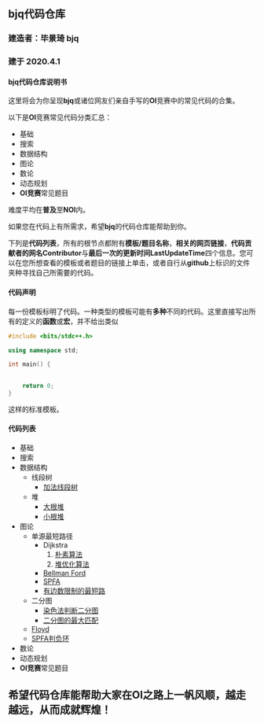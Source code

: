 ## bjq代码仓库
### 建造者：毕景琦 bjq
### 建于 2020.4.1

#### bjq代码仓库说明书

这里将会为你呈现**bjq**或诸位网友们亲自手写的**OI**竞赛中的常见代码的合集。

以下是**OI**竞赛常见代码分类汇总：

+ 基础
+ 搜索
+ 数据结构
+ 图论
+ 数论
+ 动态规划
+ **OI竞赛**常见题目

难度平均在**普及**至**NOI**内。

如果您在代码上有所需求，希望**bjq**的代码仓库能帮助到你。

下列是**代码列表**，所有的根节点都附有**模板/题目名称**，**相关的网页链接**，**代码贡献者的网名Contributor**与**最后一次的更新时间LastUpdateTime**四个信息。您可以在您所想查看的模板或者题目的链接上单击，或者自行从**github**上标识的文件夹种寻找自己所需要的代码。

#### 代码声明

每一份模板标明了代码。一种类型的模板可能有**多种**不同的代码。这里直接写出所有的定义的**函数**或**宏**，并不给出类似

```cpp
#include <bits/stdc++.h>

using namespace std;

int main() {

    
    return 0;
}
```
这样的标准模板。

#### 代码列表

+ 基础
+ 搜索
+ 数据结构
    - 线段树
        * [加法线段树](https://github.com/bjq2007/CppCodes/blob/master/数据结构/线段树/加法线段树.cpp) 
    - 堆
        * [大根堆](https://github.com/bjq2007/CppCodes/blob/master/数据结构/堆/大根堆.cpp) 
        * [小根堆](https://github.com/bjq2007/CppCodes/blob/master/数据结构/堆/小根堆.cpp) 
+ 图论
    - 单源最短路径
        * Dijkstra
            1. [朴素算法](https://github.com/bjq2007/CppCodes/blob/master/图论/单源最短路径/Dijkstra/朴素.cpp) 
            2. [堆优化算法](https://github.com/bjq2007/CppCodes/blob/master/图论/单源最短路径/Dijkstra/堆优化.cpp) 
        * [Bellman Ford](https://github.com/bjq2007/CppCodes/blob/master/图论/单源最短路径/Bellman%20Ford.cpp) 
        * [SPFA](https://github.com/bjq2007/CppCodes/blob/master/图论/单源最短路径/SPFA.cpp) 
        * [有边数限制的最短路](https://github.com/bjq2007/CppCodes/blob/master/图论/单源最短路径/有边数限制的最短路.cpp) 
    - 二分图
        * [染色法判断二分图](https://github.com/bjq2007/CppCodes/blob/master/图论/二分图/染色法判断二分图.cpp)  
        * [二分图的最大匹配](https://github.com/bjq2007/CppCodes/blob/master/图论/二分图/匈牙利算法.cpp) 
    - [Floyd](https://github.com/bjq2007/CppCodes/blob/master/图论/Floyd.cpp) 
    - [SPFA判负环](https://github.com/bjq2007/CppCodes/blob/master/图论/SPFA判负环.cpp) 
+ 数论
+ 动态规划
+ **OI竞赛**常见题目

## 希望代码仓库能帮助大家在OI之路上一帆风顺，越走越远，从而成就辉煌！

